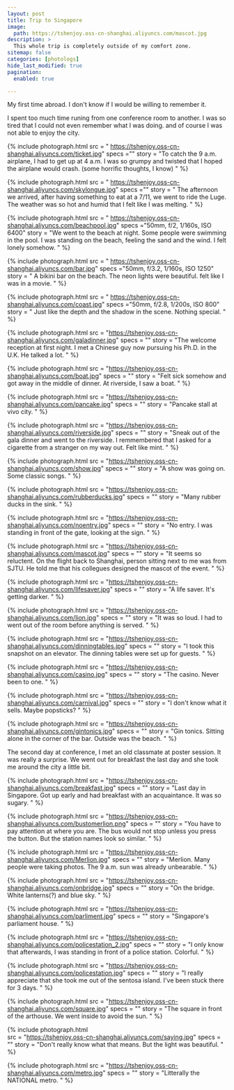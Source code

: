 ```yaml
---
layout: post
title: Trip to Singapore
image: 
  path: https://tshenjoy.oss-cn-shanghai.aliyuncs.com/mascot.jpg
description: >
  This whole trip is completely outside of my comfort zone. 
sitemap: false
categories: [photologs]
hide_last_modified: true
pagination: 
  enabled: true

---
```


My first time abroad. I don't know if I would be willing to remember it. 

I spent too much time runing from one conference room to another. I was so tired that I could not even remember what I was doing. and of course I was not able to enjoy the city.

{% include photograph.html 
src = " https://tshenjoy.oss-cn-shanghai.aliyuncs.com/ticket.jpg" 
specs ="" 
story = "To catch the 9 a.m. airplane, I had to get up at 4 a.m. I was so grumpy and twisted that I hoped the airplane would crash. (some horrific thoughts, I know) 
" %}

{% include photograph.html 
src = " https://tshenjoy.oss-cn-shanghai.aliyuncs.com/skylongue.jpg" 
specs ="" 
story = " The afternoon we arrived, after having something to eat at a 7/11, we went to ride the Luge. The weather was so hot and humid that I felt like I was melting.
" %}

{% include photograph.html 
src = " https://tshenjoy.oss-cn-shanghai.aliyuncs.com/beachpool.jpg" 
specs ="50mm, f/2, 1/160s, ISO 6400" 
story = "We went to the beach at night. Some people were swimming in the pool. I was standing on the beach, feeling the sand and the wind. I felt lonely somehow. 
" %}

{% include photograph.html 
src = " https://tshenjoy.oss-cn-shanghai.aliyuncs.com/bar.jpg" 
specs ="50mm, f/3.2, 1/160s, ISO 1250" 
story = " A bikini bar on the beach. The neon lights were beautiful. felt like I was in a movie. 
" %}

{% include photograph.html 
src = " https://tshenjoy.oss-cn-shanghai.aliyuncs.com/coast.jpg" 
specs ="50mm, f/2.8, 1/200s, ISO 800" 
story = " Just like the depth and the shadow in the scene. Nothing special. 
" %}

{% include photograph.html
src = "https://tshenjoy.oss-cn-shanghai.aliyuncs.com/galadinner.jpg"
specs = ""
story = "The welcome reception at first night. I met a Chinese guy now pursuing his Ph.D. in the U.K. He talked a lot.
" %}


{% include photograph.html
src = "https://tshenjoy.oss-cn-shanghai.aliyuncs.com/boat.jpg"
specs = ""
story = "Felt sick somehow and got away in the middle of dinner. At riverside, I saw a boat.
" %}

{% include photograph.html
src = "https://tshenjoy.oss-cn-shanghai.aliyuncs.com/pancake.jpg"
specs = ""
story = "Pancake stall at vivo city.
" %}

{% include photograph.html
src = "https://tshenjoy.oss-cn-shanghai.aliyuncs.com/riverside.jpg"
specs = ""
story = "Sneak out of the gala dinner and went to the riverside. I remmembered that I asked for a cigarette from a stranger on my way out. Felt like mint.
" %}


{% include photograph.html
src = "https://tshenjoy.oss-cn-shanghai.aliyuncs.com/show.jpg"
specs = ""
story = "A show was going on. Some classic songs.
" %}

{% include photograph.html
src = "https://tshenjoy.oss-cn-shanghai.aliyuncs.com/rubberducks.jpg"
specs = ""
story = "Many rubber ducks in the sink.
" %}


{% include photograph.html
src = "https://tshenjoy.oss-cn-shanghai.aliyuncs.com/noentry.jpg"
specs = ""
story = "No entry. I was standing in front of the gate, looking at the sign.
" %}


{% include photograph.html
src = "https://tshenjoy.oss-cn-shanghai.aliyuncs.com/mascot.jpg"
specs = ""
story = "It seems so reluctent. On the flight back to Shanghai, person sitting next to me was from SJTU. He told me that his collegues designed the mascot of the event. 
" %}

{% include photograph.html
src = "https://tshenjoy.oss-cn-shanghai.aliyuncs.com/lifesaver.jpg"
specs = ""
story = "A life saver. It's getting darker.
" %}

{% include photograph.html
src = "https://tshenjoy.oss-cn-shanghai.aliyuncs.com/lion.jpg"
specs = ""
story = "It was so loud. I had to went out of the room before anything is served.
" %}


{% include photograph.html
src = "https://tshenjoy.oss-cn-shanghai.aliyuncs.com/dinningtables.jpg"
specs = ""
story = "I took this snapshot on an elevator. The dinning tables were set up for guests.
" %}

{% include photograph.html
src = "https://tshenjoy.oss-cn-shanghai.aliyuncs.com/casino.jpg"
specs = ""
story = "The casino. Never been to one. 
" %}

{% include photograph.html
src = "https://tshenjoy.oss-cn-shanghai.aliyuncs.com/carnival.jpg"
specs = ""
story = "I don't know what it sells. Maybe popsticks?
" %}

{% include photograph.html
src = "https://tshenjoy.oss-cn-shanghai.aliyuncs.com/gintonics.jpg"
specs = ""
story = "Gin tonics. Sitting alone in the corner of the bar. Outside was the beach.
" %}

The second day at conference, I met an old classmate at poster session. It was really a surprise. We went out for breakfast the last day and she took me around the city a little bit. 

{% include photograph.html
src = "https://tshenjoy.oss-cn-shanghai.aliyuncs.com/breakfast.jpg"
specs = ""
story = "Last day in Singapore. Got up early and had breakfast with an acquaintance. It was so sugary.
" %}

{% include photograph.html
src = "https://tshenjoy.oss-cn-shanghai.aliyuncs.com/bustomerlion.png"
specs = ""
story = "You have to pay attention at where you are. The bus would not stop unless you press the button. But the station names look so similar.
" %}

{% include photograph.html
src = "https://tshenjoy.oss-cn-shanghai.aliyuncs.com/Merlion.jpg"
specs = ""
story = "Merlion. Many people were taking photos. The 9 a.m. sun was already unbearable.
" %}

{% include photograph.html
src = "https://tshenjoy.oss-cn-shanghai.aliyuncs.com/onbridge.jpg"
specs = ""
story = "On the bridge. White lanterns(?) and blue sky.
" %}

{% include photograph.html
src = "https://tshenjoy.oss-cn-shanghai.aliyuncs.com/parliment.jpg"
specs = ""
story = "Singapore's parliament house.
" %}

{% include photograph.html
src = "https://tshenjoy.oss-cn-shanghai.aliyuncs.com/policestation_2.jpg"
specs = ""
story = "I only know that afterwards, I was standing in front of a police station. Colorful.
" %}

{% include photograph.html
src = "https://tshenjoy.oss-cn-shanghai.aliyuncs.com/policestation.jpg"
specs = ""
story = "I really appreciate that she took me out of the sentosa island. I've been stuck there for 3 days.
" %}

{% include photograph.html
src = "https://tshenjoy.oss-cn-shanghai.aliyuncs.com/square.jpg"
specs = ""
story = "The square in front of the arthouse. We went inside to avoid the sun.
" %}

{% include photograph.html  
src = "https://tshenjoy.oss-cn-shanghai.aliyuncs.com/saying.jpg"
specs = ""
story = "Don't really know what that means. But the light was beautiful.
" %}


{% include photograph.html
src = "https://tshenjoy.oss-cn-shanghai.aliyuncs.com/metro.jpg"
specs = ""
story = "Litterally the NATIONAL metro.
" %}

<!-- ![bar](https://tshenjoy.oss-cn-shanghai.aliyuncs.com/bar.jpg)
![beachpool](https://tshenjoy.oss-cn-shanghai.aliyuncs.com/beachpool.jpg)
![boat](https://tshenjoy.oss-cn-shanghai.aliyuncs.com/boat.jpg)
![breakfast](https://tshenjoy.oss-cn-shanghai.aliyuncs.com/breakfast.jpg)
![bustomerlion](https://tshenjoy.oss-cn-shanghai.aliyuncs.com/bustomerlion.png)
![carnival](https://tshenjoy.oss-cn-shanghai.aliyuncs.com/carnival.jpg)
![casino](https://tshenjoy.oss-cn-shanghai.aliyuncs.com/casino.jpg)
![church](https://tshenjoy.oss-cn-shanghai.aliyuncs.com/church.jpg)
![coast](https://tshenjoy.oss-cn-shanghai.aliyuncs.com/coast.jpg)
![dinningtables](https://tshenjoy.oss-cn-shanghai.aliyuncs.com/dinningtables.jpg)
![galadinner](https://tshenjoy.oss-cn-shanghai.aliyuncs.com/galadinner.jpg)
![gintonics](https://tshenjoy.oss-cn-shanghai.aliyuncs.com/gintonics.jpg)
![lifesaver](https://tshenjoy.oss-cn-shanghai.aliyuncs.com/lifesaver.jpg)
![lion](https://tshenjoy.oss-cn-shanghai.aliyuncs.com/lion.jpg)
![mascot](https://tshenjoy.oss-cn-shanghai.aliyuncs.com/mascot.jpg)
![Merlion](https://tshenjoy.oss-cn-shanghai.aliyuncs.com/Merlion.jpg)
![metro](https://tshenjoy.oss-cn-shanghai.aliyuncs.com/metro.jpg)
![moviemachine](https://tshenjoy.oss-cn-shanghai.aliyuncs.com/moviemachine.jpg)
![noentry](https://tshenjoy.oss-cn-shanghai.aliyuncs.com/noentry.jpg)
![onbridge](https://tshenjoy.oss-cn-shanghai.aliyuncs.com/onbridge.jpg)
![pancake](https://tshenjoy.oss-cn-shanghai.aliyuncs.com/pancake.jpg)
![parliment](https://tshenjoy.oss-cn-shanghai.aliyuncs.com/parliment.jpg)
![policestation](https://tshenjoy.oss-cn-shanghai.aliyuncs.com/policestation.jpg)
![policestation_2](https://tshenjoy.oss-cn-shanghai.aliyuncs.com/policestation_2.jpg)
![riverside](https://tshenjoy.oss-cn-shanghai.aliyuncs.com/riverside.jpg)
![rubberducks](https://tshenjoy.oss-cn-shanghai.aliyuncs.com/rubberducks.jpg)
![saying](https://tshenjoy.oss-cn-shanghai.aliyuncs.com/saying.jpg)
![show](https://tshenjoy.oss-cn-shanghai.aliyuncs.com/show.jpg)
![skylongue](https://tshenjoy.oss-cn-shanghai.aliyuncs.com/skylongue.jpg)
![SongFa Bak kut Teh](https://tshenjoy.oss-cn-shanghai.aliyuncs.com/SongFa Bak kut Teh.jpg)
![square](https://tshenjoy.oss-cn-shanghai.aliyuncs.com/square.jpg)
![ticket](https://tshenjoy.oss-cn-shanghai.aliyuncs.com/ticket.jpg) -->
